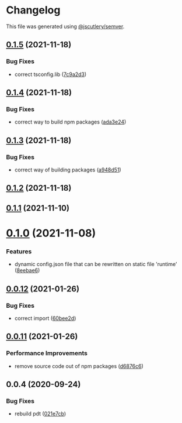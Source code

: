 # Changelog

This file was generated using [@jscutlery/semver](https://github.com/jscutlery/semver).

## [0.1.5](https://github.com/platyplus/platyplus/compare/util-data@0.1.4...util-data@0.1.5) (2021-11-18)

### Bug Fixes

- correct tsconfig.lib ([7c9a2d3](https://github.com/platyplus/platyplus/commit/7c9a2d340283b809cfe9f738e72090fc5a950aa5))

## [0.1.4](https://github.com/platyplus/platyplus/compare/util-data@0.1.3...util-data@0.1.4) (2021-11-18)

### Bug Fixes

- correct way to build npm packages ([ada3e24](https://github.com/platyplus/platyplus/commit/ada3e24b39cc328f5918717ed76e45df764a464b))

## [0.1.3](https://github.com/platyplus/platyplus/compare/util-data@0.1.2...util-data@0.1.3) (2021-11-18)

### Bug Fixes

- correct way of building packages ([a948d51](https://github.com/platyplus/platyplus/commit/a948d51f2670215cbdadcaf15bbf99767617bc8d))

## [0.1.2](https://github.com/platyplus/platyplus/compare/util-data@0.1.1...util-data@0.1.2) (2021-11-18)

## [0.1.1](https://github.com/platyplus/platyplus/compare/util-data@0.1.0...util-data@0.1.1) (2021-11-10)

# [0.1.0](https://github.com/platyplus/platyplus/compare/util-data@0.0.12...util-data@0.1.0) (2021-11-08)

### Features

- dynamic config.json file that can be rewritten on static file 'runtime' ([8eebae6](https://github.com/platyplus/platyplus/commit/8eebae64d4039e6a05503abb58b03c11dfaaf9b6))

## [0.0.12](https://github.com/platyplus/platyplus/compare/@platyplus/data@0.0.11...@platyplus/data@0.0.12) (2021-01-26)

### Bug Fixes

- correct import ([60bee2d](https://github.com/platyplus/platyplus/commit/60bee2d62db7b84b83e2ae9410685219012f6244))

## [0.0.11](https://github.com/platyplus/platyplus/compare/@platyplus/data@0.0.10...@platyplus/data@0.0.11) (2021-01-26)

### Performance Improvements

- remove source code out of npm packages ([d6876c6](https://github.com/platyplus/platyplus/commit/d6876c64efa6f12afd9aa0fd5c618c0e3ba3c705))

## 0.0.4 (2020-09-24)

### Bug Fixes

- rebuild pdt ([021e7cb](https://github.com/platyplus/platyplus/commit/021e7cb617ad0fe251d134395196050f64c72d08))
